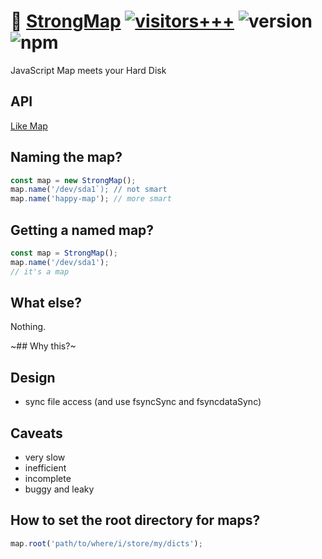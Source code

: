 # :dvd: [StrongMap](https://github.com/c9fe/StrongMap) [![visitors+++](https://hits.seeyoufarm.com/api/count/incr/badge.svg?url=https%3A%2F%2Fgithub.com%2Fc9fe%2FStrongMap&count_bg=%2379C83D&title_bg=%23555555&icon=&icon_color=%23E7E7E7&title=%28today%2Ftotal%29%20visitors%2B%2B%2B%20since%20Dec%201%202020&edge_flat=false)](https://hits.seeyoufarm.com) ![version](https://img.shields.io/npm/v/sirdb?label=version) ![npm](https://img.shields.io/npm/dt/node-strongmap)

JavaScript Map meets your Hard Disk

## API

[Like Map](https://developer.mozilla.org/en-US/docs/Web/JavaScript/Reference/Global_Objects/Map)

## Naming the map?

```js
const map = new StrongMap();
map.name('/dev/sda1`); // not smart
map.name('happy-map'); // more smart
```

## Getting a named map?

```js
const map = StrongMap();
map.name('/dev/sda1');
// it's a map
```

## What else?

Nothing. 

~## Why this?~

## Design

- sync file access (and use fsyncSync and fsyncdataSync)

## Caveats

- very slow
- inefficient
- incomplete
- buggy and leaky

## How to set the root directory for maps?

```js
map.root('path/to/where/i/store/my/dicts');
```
